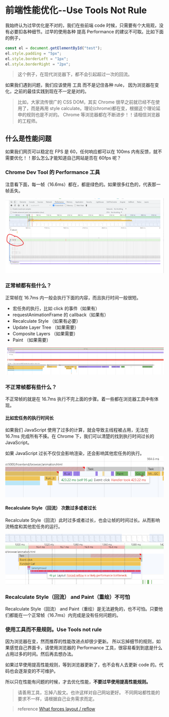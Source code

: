 # 前端性能优化--Use Tools Not Rule

我始终认为过早优化是不对的，我们在些前端 code 时候，只需要有个大局观，没有必要扣各种细节。过早的使用各种 提高 Performance 的建议不可取。比如下面的例子，

```javascript
const el = document.getElementById("test");
el.style.padding = "5px";
el.style.borderLeft = "1px";
el.style.borderRight = "2px";
```

> 这个例子，在现代浏览器下，都不会引起超过一次的回流。

如果我们遇到问题，我们应该使用 工具 而不是记住各种 rule， 因为浏览器在变化，之前的最佳实践到现在不一定是对的。

> 比如，大家流传很广的 CSS DOM，其实 Chrome 很早之前就已经不在使用了，而是再用 style calculate。理论(chrome)都在变，根据这个理论延申的规则也是不对的。
> Chrome 等浏览器都在不断进步！！请相信浏览器的工程师。

## 什么是性能问题

如果我们网页可以稳定在 FPS 是 60，任何响应都可以在 100ms 内有反馈，就不需要优化！！那么怎么才能知道自己网站是否在 60fps 呢？

### Chrome Dev Tool 的 Performance 工具

注意看下面，每一帧（16.6ms）都在，都是绿色的。如果很多红色的，代表那一帧丢失。

![FPS](./frame.png)

### 正常帧都有些什么？

正常帧在 16.7ms 内一般会执行下面的内容，而且执行时间一般很短。

- 宏任务的执行，比如 click 的事件（如果有）
- requestAnimationFrame 的 callback（如果有）
- Recalculate Style （如果有必要）
- Update Layer Tree （如果需要）
- Composite Layers （如果需要）
- Paint （如果需要）

![frame2](./frame2.png)

### 不正常帧都有些什么？

不正常帧的就是在 16.7ms 执行不完上面的步骤。着一些都在浏览器工具中有体现。

#### 比如宏任务的执行时间长

如果我们 JavaScript 使用了过多的计算，就会导致主线程被占用，无法在 16.7ms 完成所有不揍。在 Chrome 下，我们可以清楚的找到执行时间过长的 JavaScript。

如果 JavaScript 过长不仅仅会影响渲染，还会影响其他宏任务的执行。
![frame3](./frame3.png)

#### Recalculate Style（回流） 次数过多或者过长

Recalculate Style（回流）此时过多或者过长，也会让帧的时间过长。从而影响流畅度和其他宏任务的运行。

![frame4](./frame4.png)

### Recalculate Style（回流） and Paint（重绘）不可怕

Recalculate Style（回流） and Paint（重绘）是无法避免的，也不可怕。只要他们都能在一个正常帧（16.7ms）内完成是没有任何问题的。

### 使用工具而不是规则。Use Tools not rule

因为浏览器在变，然而推荐的性能改进点却很少更新。
所以忘掉细节的规则，如果感觉自己界面卡，请使用浏览器的 Performance 工具，很容易看到到底是什么占用过多的时间。然后再去想办法。

如果过早使用提高性能规则，等到浏览器更新了，也不会有人去更新 code 的。代码也会逐渐变的不可维护。

所以只在性能有问题的时候，才去优化性能，**不要过早使用提高性能规则。**

> 请善用工具，忘掉八股文。也许这样对自己网站更好。
> 不同网站都性能的要求不一样，请根据自己业务需求而定。

> reference
> [What forces layout / reflow](https://gist.github.com/paulirish/5d52fb081b3570c81e3a)
